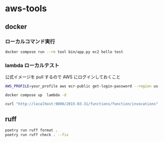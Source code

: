 # aws-tools

## docker

### ローカルコマンド実行

```bash
docker compose run --rm tool bin/app.py ec2 hello test
```

### lambda ローカルテスト

公式イメージを pull するので AWS にログインしておくこと

```bash
AWS_PROFILE=your_profile aws ecr-public get-login-password --region us-east-1 | docker login --username AWS --password-stdin public.ecr.aws
```

```bash
docker compose up  lambda -d
```

```bash
curl "http://localhost:9000/2015-03-31/functions/function/invocations" -d '{"args": ["ec2", "hello", "test"]}'
```

## ruff

```bash
poetry run ruff format .
poetry run ruff check . --fix
```
